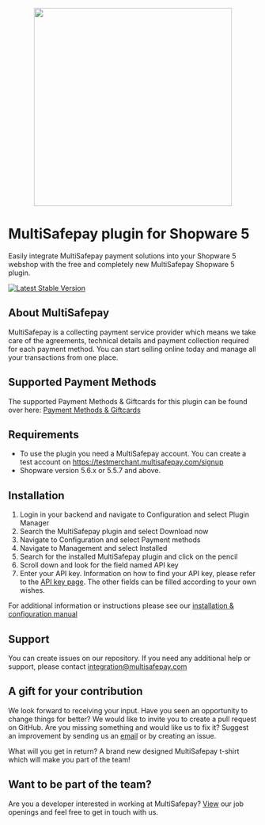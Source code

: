 <p align="center">
  <img src="https://www.multisafepay.com/img/multisafepaylogo.svg" width="400px" position="center">
</p>

# MultiSafepay plugin for Shopware 5

Easily integrate MultiSafepay payment solutions into your Shopware 5 webshop with the free and completely new MultiSafepay Shopware 5 plugin.

[![Latest Stable Version](https://img.shields.io/github/release/multisafepay/shopware.svg)](https://github.com/MultiSafepay/Shopware)

## About MultiSafepay ##
MultiSafepay is a collecting payment service provider which means we take care of the agreements, technical details and payment collection required for each payment method. You can start selling online today and manage all your transactions from one place.
## Supported Payment Methods ##
The supported Payment Methods & Giftcards for this plugin can be found over here: [Payment Methods & Giftcards](https://docs.multisafepay.com/plugins/shopware/faq/#available-payment-methods-in-shopware)

## Requirements
- To use the plugin you need a MultiSafepay account. You can create a test account on https://testmerchant.multisafepay.com/signup
- Shopware version 5.6.x or 5.5.7 and above.

## Installation

1. Login in your backend and navigate to Configuration and select Plugin Manager
2. Search the MultiSafepay plugin and select Download now
3. Navigate to Configuration and select Payment methods
4. Navigate to Management and select Installed
5. Search for the installed MultiSafepay plugin and click on the pencil
6. Scroll down and look for the field named API key
7. Enter your API key. Information on how to find your API key, please refer to the [API key page](https://docs.multisafepay.com/tools/multisafepay-control/get-your-api-key/). The other fields can be filled according to your own wishes.

For additional information or instructions please see our [installation & configuration manual](https://docs.multisafepay.com/plugins/shopware/manual/)
 
## Support
You can create issues on our repository. If you need any additional help or support, please contact <a href="mailto:integration@multisafepay.com">integration@multisafepay.com</a>

## A gift for your contribution
We look forward to receiving your input. Have you seen an opportunity to change things for better? We would like to invite you to create a pull request on GitHub.
Are you missing something and would like us to fix it? Suggest an improvement by sending us an [email](mailto:integration@multisafepay.com) or by creating an issue.

What will you get in return? A brand new designed MultiSafepay t-shirt which will make you part of the team!

## Want to be part of the team?
Are you a developer interested in working at MultiSafepay? [View](https://www.multisafepay.com/careers/#jobopenings) our job openings and feel free to get in touch with us.
